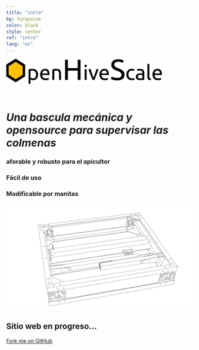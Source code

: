 ```yaml
---
title: "intro"
bg: turquoise
color: black
style: center
ref: "intro"
lang: "es"
---
```

![logo](img/logo.png)

<br />

# *Una bascula mecánica y opensource para supervisar las colmenas*

### aforable y robusto para el apicultor

### Fácil de uso

### Modificable por manitas

![wireframe](img/4.7_freestyle_render_transparent.png)

## Sitio web en progreso...

<span id="forkongithub">
  <a href="{{ site.source_link }}" class="bg-blue">
    Fork me on GitHub
  </a>
</span>
